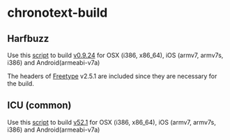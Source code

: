 chronotext-build
================

Harfbuzz
--------

Use this [script](hb/build.sh) to build [v0.9.24](https://github.com/behdad/harfbuzz) for OSX (i386, x86_64), iOS (armv7, armv7s, i386) and Android(armeabi-v7a)

The headers of [Freetype](http://www.freetype.org) v2.5.1 are included since they are necessary for the build.

ICU (common)
------------

Use this [script](hb/icu-common.sh) to build [v52.1](http://source.icu-project.org/repos/icu/icu/tags/release-52-1) for OSX (i386, x86_64), iOS (armv7, armv7s, i386) and Android(armeabi-v7a) 
